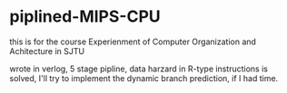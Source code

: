 # piplined-MIPS-CPU
this is for the course Experienment of Computer Organization and Achitecture in SJTU

wrote in verlog, 5 stage pipline, data harzard in R-type instructions is solved, I'll try to implement the dynamic branch prediction, if I had time.
